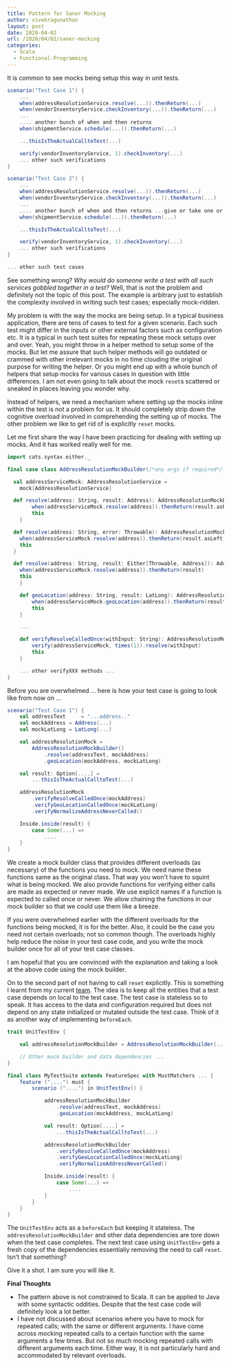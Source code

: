 ```yaml
---
title: Pattern for Saner Mocking
author: vivekragunathan
layout: post
date: 2020-04-02
url: /2020/04/02/saner-mocking
categories:
  - Scala
  - Functional-Programming
---
```


It is common to see mocks being setup this way in unit tests.

```scala
scenario("Test Case 1") {
	...
	when(addressResolutionService.resolve(...)).thenReturn(...)
	when(vendorInventoryService.checkInventory(...)).thenReturn(...)
	...
	.... another bunch of when and then returns
	when(shipmentService.schedule(...)).thenReturn(...)

	...thisIsTheActualCalltoTest(...)

	verify(vendorInventoryService, 1).checkInventory(...)
	... other such verifications
}

scenario("Test Case 2") {
	...
	when(addressResolutionService.resolve(...)).thenReturn(...)
	when(vendorInventoryService.checkInventory(...)).thenReturn(...)
	...
	.... another bunch of when and then returns ...give or take one or more mocks compared to the previous test ...
	when(shipmentService.schedule(...)).thenReturn(...)

	...thisIsTheActualCalltoTest(...)

	verify(vendorInventoryService, 1).checkInventory(...)
	... other such verifications
}

... other such test cases
```

<!--more-->

See something wrong? _Why would do someone write a test with all such services gobbled together in a test?_ Well, that is not the problem and definitely not the topic of this post. The example is arbitrary just to establish the complexity involved in writing such test cases; especially mock-ridden.

My problem is with the way the mocks are being setup. In a typical business application, there are tens of cases to test for a given scenario. Each such test might differ in the inputs or other external factors such as configuration etc. It is a typical in such test suites for repeating these mock setups over and over. Yeah, you might throw in a helper method to setup some of the mocks. But let me assure that such helper methods will go outdated or crammed with other irrelevant mocks in no time clouding the original purpose for writing the helper. Or you might end up with a whole bunch of helpers that setup mocks for various cases in question with little differences. I am not even going to talk about the mock `reset`s scattered or sneaked in places leaving you wonder why.

Instead of helpers, we need a mechanism where setting up the mocks inline within the test is not a problem for us. It should completely strip down the cognitive overload involved in comprehending the setting up of mocks. The other problem we like to get rid of is explicitly `reset` mocks.

Let me first share the way I have been practicing for dealing with setting up mocks. And it has worked really well for me.

```scala
import cats.syntax.either._

final case class AddressResolutionMockBuilder(/*any args if required*/) extends LazyLogging {

  val addressServiceMock: AddressResolutionService =
  	mock[AddressResolutionService]

  def resolve(address: String, result: Address): AddressResolutionMockBuilder = {
		when(addressServiceMock.resolve(address)).thenReturn(result.asRight)
		this
	}

  def resolve(address: String, error: Throwable): AddressResolutionMockBuilder = {
  	when(addressServiceMock.resolve(address)).thenReturn(result.asLeft)
  	this
  }

  def resolve(address: String, result: Either[Throwable, Address]): AddressResolutionMockBuilder = {
  	when(addressServiceMock.resolve(address)).thenReturn(result)
  	this
	}

	def geoLocation(address: String, result: LatLong): AddressResolutionMockBuilder = {
		when(addressServiceMock.geoLocation(address)).thenReturn(result)
		this
	}

	...

	def verifyResolveCalledOnce(withInput: String): AddressResolutionMockBuilder = {
		verify(addressServiceMock, times(1)).resolve(withInput)
		this
	}

	... other verifyXXX methods ...
}
```

Before you are overwhelmed ... here is how your test case is going to look like from now on ...

```scala
scenario("Test Case 1") {
	val addressText     = "...address.."
	val mockAddress = Address(...)
	val mockLatLong = LatLong(...)

	val addressResolutionMock =
		AddressResolutionMockBuilder()
			.resolve(addressText, mockAddress)
			.geoLocation(mockAddress, mockLatLong)

	val result: Option[....] =
		...thisIsTheActualCalltoTest(...)

	addressResolutionMock
		.verifyResolveCalledOnce(mockAddress)
		.verifyGeoLocationCalledOnce(mockLatLong)
		.verifyNormalizeAddressNeverCalled()

	Inside.inside(result) {
		case Some(...) =>
			....
	}
}
```

We create a mock builder class that provides different overloads (as necessary) of the functions you need to mock. We need name these functions same as the original class. That way you won't have to squint what is being mocked. We also provide functions for verifying either calls are made as expected or never made. We use explicit names if a function is expected to called once or never. We allow chaining the functions in our mock builder so that we could use them like a breeze.

If you were overwhelmed earlier with the different overloads for the functions being mocked, it is for the better. Also, it could be the case you need not certain overloads; not so common though. The overloads highly help reduce the noise in your test case code, and you write the mock builder once for all of your test case classes.

I am hopeful that you are convinced with the explanation and taking a look at the above code using the mock builder.

On to the second part of not having to call `reset` explicitly. This is something I learnt from my current [team](https://techblog.livongo.com). The idea is to keep all the entities that a test case depends on local to the test case. The test case is stateless so to speak. It has access to the data and configuration required but does not depend on any state initialized or mutated outside the test case. Think of it as another way of implementing `beforeEach`.

```scala
trait UnitTestEnv {

	val addressResolutionMockBuilder = AddressResolutionMockBuilder(...)

	// Other mock builder and data dependencies ...
}

final class MyTestSuite extends FeatureSpec with MustMatchers ... {
	feature ("....") must {
		scenario ("....") in UnitTestEnv() {

			addressResolutionMockBuilder
				.resolve(addressText, mockAddress)
				.geoLocation(mockAddress, mockLatLong)

			val result: Option[....] =
				...thisIsTheActualCalltoTest(...)

			addressResolutionMockBuilder
				.verifyResolveCalledOnce(mockAddress)
				.verifyGeoLocationCalledOnce(mockLatLong)
				.verifyNormalizeAddressNeverCalled()

			Inside.inside(result) {
				case Some(...) =>
					....
			}
		}
	}
}
```

The `UnitTestEnv` acts as a `beforeEach` but keeping it stateless. The `addressResolutionMockBuilder` and other data dependencies are tore down when the test case completes. The next test case using `UnitTestEnv` gets a fresh copy of the dependencies essentially removing the need to call `reset`. Isn't that something?

Give it a shot. I am sure you will like it.

**Final Thoughts**

- The pattern above is not constrained to Scala. It can be applied to Java with some syntactic oddities. Despite that the test case code will definitely look a lot better.
- I have not discussed about scenarios where you have to mock for repeated calls; with the same or different arguments. I have come across mocking repeated calls to a certain function with the same arguments a few times. But not so much mocking repeated calls with different arguments each time. Either way, it is not particularly hard and accommodated by relevant overloads.